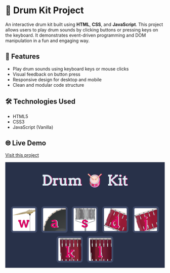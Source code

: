 # 🥁 Drum Kit Project

An interactive drum kit built using **HTML**, **CSS**, and **JavaScript**. This project allows users to play drum sounds by clicking buttons or pressing keys on the keyboard. It demonstrates event-driven programming and DOM manipulation in a fun and engaging way.

## 🚀 Features

- Play drum sounds using keyboard keys or mouse clicks
- Visual feedback on button press
- Responsive design for desktop and mobile
- Clean and modular code structure

## 🛠️ Technologies Used

- HTML5
- CSS3
- JavaScript (Vanilla)

## 🌐 Live Demo  
[Visit this project](https://drum-kit-12.netlify.app/)  

![Portfolio Screenshot](/images/Drum-Kit-Project.png)  

